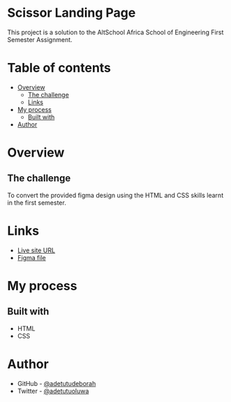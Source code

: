 # Scissor Landing Page

This project is a solution to the AltSchool Africa School of Engineering First Semester Assignment.

# Table of contents

- [Overview](#overview)
  - [The challenge](#the-challenge)
  - [Links](#links)
- [My process](#my-process)
  - [Built with](#built-with)
- [Author](#author)

# Overview

## The challenge

To convert the provided figma design using the HTML and CSS skills learnt in the first semester.

# Links

- [Live site URL]()
- [Figma file](https://www.figma.com/file/9ZVwUUE90or1RiL2y5AvS5/AltSchoolV2-Exam-(Copy)?type=design&node-id=1-122&mode=design&t=gDt2h6idC5eWXpy3-0)

# My process

## Built with

- HTML
- CSS 

# Author

- GitHub - [@adetutudeborah](https://github.com/adetutudeborah)
- Twitter - [@adetutuoluwa](https://twitter.com/adetutuoluwa2)



